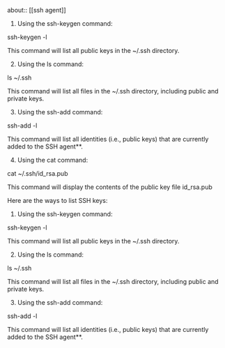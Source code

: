 
about:: [[ssh agent]]

 1. Using the ssh-keygen command:

   ssh-keygen -l

  This command will list all public keys in the  ~/.ssh  directory.

  2. Using the ls command:

   ls ~/.ssh

  This command will list all files in the  ~/.ssh  directory, including public
  and private keys.

  3. Using the ssh-add command:

   ssh-add -l

  This command will list all identities (i.e., public keys) that are currently
  added to the SSH agent**.

  4. Using the cat command:

   cat ~/.ssh/id_rsa.pub

  This command will display the contents of the public key file  id_rsa.pub

  Here are the ways to list SSH keys:

  1. Using the ssh-keygen command:

   ssh-keygen -l

  This command will list all public keys in the  ~/.ssh  directory.

  2. Using the ls command:

   ls ~/.ssh

  This command will list all files in the  ~/.ssh  directory, including public
  and private keys.

  3. Using the ssh-add command:

   ssh-add -l

  This command will list all identities (i.e., public keys) that are currently
  added to the SSH agent**.